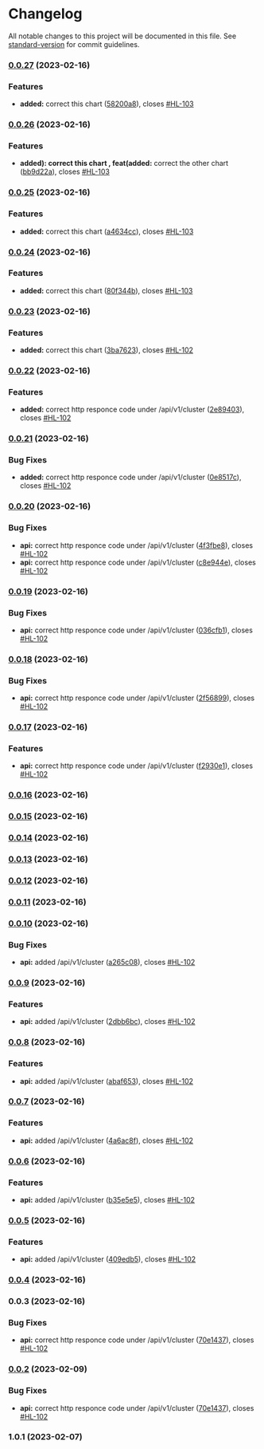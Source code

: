 # Changelog

All notable changes to this project will be documented in this file. See [standard-version](https://github.com/conventional-changelog/standard-version) for commit guidelines.

### [0.0.27](https://github.com/Gtheodoridiis/Cinema/compare/v0.0.26...v0.0.27) (2023-02-16)


### Features

* **added:** correct this chart ([58200a8](https://github.com/Gtheodoridiis/Cinema/commit/58200a845269a66610bc61ed0d6ead7bda07b55a)), closes [#HL-103](https://github.com/Gtheodoridiis/Cinema/issues/HL-103)

### [0.0.26](https://github.com/Gtheodoridiis/Cinema/compare/v0.0.25...v0.0.26) (2023-02-16)


### Features

* **added): correct this chart , feat(added:** correct the other chart ([bb9d22a](https://github.com/Gtheodoridiis/Cinema/commit/bb9d22ae4f6b93e1c7594733b6c8e77a3cfc65ab)), closes [#HL-103](https://github.com/Gtheodoridiis/Cinema/issues/HL-103)

### [0.0.25](https://github.com/Gtheodoridiis/Cinema/compare/v0.0.24...v0.0.25) (2023-02-16)


### Features

* **added:** correct this chart ([a4634cc](https://github.com/Gtheodoridiis/Cinema/commit/a4634cce9b848e23de4739dc3bdef7a5f617e226)), closes [#HL-103](https://github.com/Gtheodoridiis/Cinema/issues/HL-103)

### [0.0.24](https://github.com/Gtheodoridiis/Cinema/compare/v0.0.23...v0.0.24) (2023-02-16)


### Features

* **added:** correct this chart ([80f344b](https://github.com/Gtheodoridiis/Cinema/commit/80f344b8714ddcdae669ea393e7a11064aff1701)), closes [#HL-103](https://github.com/Gtheodoridiis/Cinema/issues/HL-103)

### [0.0.23](https://github.com/Gtheodoridiis/Cinema/compare/v0.0.22...v0.0.23) (2023-02-16)


### Features

* **added:** correct this chart ([3ba7623](https://github.com/Gtheodoridiis/Cinema/commit/3ba76233ceb07cd3adf6267de9087957b3fc5644)), closes [#HL-102](https://github.com/Gtheodoridiis/Cinema/issues/HL-102)

### [0.0.22](https://github.com/Gtheodoridiis/Cinema/compare/v0.0.21...v0.0.22) (2023-02-16)


### Features

* **added:** correct http responce code under /api/v1/cluster ([2e89403](https://github.com/Gtheodoridiis/Cinema/commit/2e89403e1a3e026bdf233b3350943cd5aecf70d3)), closes [#HL-102](https://github.com/Gtheodoridiis/Cinema/issues/HL-102)

### [0.0.21](https://github.com/Gtheodoridiis/Cinema/compare/v0.0.20...v0.0.21) (2023-02-16)


### Bug Fixes

* **added:** correct http responce code under /api/v1/cluster ([0e8517c](https://github.com/Gtheodoridiis/Cinema/commit/0e8517c93484600e5d41b5b1fc7d2e0173a24fae)), closes [#HL-102](https://github.com/Gtheodoridiis/Cinema/issues/HL-102)

### [0.0.20](https://github.com/Gtheodoridiis/Cinema/compare/v0.0.19...v0.0.20) (2023-02-16)


### Bug Fixes

* **api:** correct http responce code under /api/v1/cluster ([4f3fbe8](https://github.com/Gtheodoridiis/Cinema/commit/4f3fbe8413a9172be2b742901a5bdb2adf1ffa36)), closes [#HL-102](https://github.com/Gtheodoridiis/Cinema/issues/HL-102)
* **api:** correct http responce code under /api/v1/cluster ([c8e944e](https://github.com/Gtheodoridiis/Cinema/commit/c8e944e57c32cb96d7a100292fc11c96f3265897)), closes [#HL-102](https://github.com/Gtheodoridiis/Cinema/issues/HL-102)

### [0.0.19](https://github.com/Gtheodoridiis/Cinema/compare/v0.0.18...v0.0.19) (2023-02-16)


### Bug Fixes

* **api:** correct http responce code under /api/v1/cluster ([036cfb1](https://github.com/Gtheodoridiis/Cinema/commit/036cfb15e135cc540effa56884d2d71179398738)), closes [#HL-102](https://github.com/Gtheodoridiis/Cinema/issues/HL-102)

### [0.0.18](https://github.com/Gtheodoridiis/Cinema/compare/v0.0.17...v0.0.18) (2023-02-16)


### Bug Fixes

* **api:** correct http responce code under /api/v1/cluster ([2f56899](https://github.com/Gtheodoridiis/Cinema/commit/2f568992b18d49ce1499dc32645dd75d4336153a)), closes [#HL-102](https://github.com/Gtheodoridiis/Cinema/issues/HL-102)

### [0.0.17](https://github.com/Gtheodoridiis/Cinema/compare/v0.0.16...v0.0.17) (2023-02-16)


### Features

* **api:** correct http responce code under /api/v1/cluster ([f2930e1](https://github.com/Gtheodoridiis/Cinema/commit/f2930e1d5a718078b00b41d4eae756c07517012c)), closes [#HL-102](https://github.com/Gtheodoridiis/Cinema/issues/HL-102)

### [0.0.16](https://github.com/Gtheodoridiis/Cinema/compare/v0.0.15...v0.0.16) (2023-02-16)

### [0.0.15](https://github.com/Gtheodoridiis/Cinema/compare/v0.0.14...v0.0.15) (2023-02-16)

### [0.0.14](https://github.com/Gtheodoridiis/Cinema/compare/v0.0.13...v0.0.14) (2023-02-16)

### [0.0.13](https://github.com/Gtheodoridiis/Cinema/compare/v0.0.12...v0.0.13) (2023-02-16)

### [0.0.12](https://github.com/Gtheodoridiis/Cinema/compare/v0.0.11...v0.0.12) (2023-02-16)

### [0.0.11](https://github.com/Gtheodoridiis/Cinema/compare/v0.0.10...v0.0.11) (2023-02-16)

### [0.0.10](https://github.com/Gtheodoridiis/Cinema/compare/v0.0.9...v0.0.10) (2023-02-16)


### Bug Fixes

* **api:** added  /api/v1/cluster ([a265c08](https://github.com/Gtheodoridiis/Cinema/commit/a265c087722c33d631bbe7a5fe3617d69d6a2e5e)), closes [#HL-102](https://github.com/Gtheodoridiis/Cinema/issues/HL-102)

### [0.0.9](https://github.com/Gtheodoridiis/Cinema/compare/v0.0.8...v0.0.9) (2023-02-16)


### Features

* **api:** added  /api/v1/cluster ([2dbb6bc](https://github.com/Gtheodoridiis/Cinema/commit/2dbb6bc8f1414c9bcac930c9cac7999b7968f53c)), closes [#HL-102](https://github.com/Gtheodoridiis/Cinema/issues/HL-102)

### [0.0.8](https://github.com/Gtheodoridiis/Cinema/compare/v0.0.7...v0.0.8) (2023-02-16)


### Features

* **api:** added  /api/v1/cluster ([abaf653](https://github.com/Gtheodoridiis/Cinema/commit/abaf6535bc317fa1ca4407dff3fe5aa7839d3861)), closes [#HL-102](https://github.com/Gtheodoridiis/Cinema/issues/HL-102)

### [0.0.7](https://github.com/Gtheodoridiis/Cinema/compare/v0.0.6...v0.0.7) (2023-02-16)


### Features

* **api:** added  /api/v1/cluster ([4a6ac8f](https://github.com/Gtheodoridiis/Cinema/commit/4a6ac8f4cfbf0738a6bbb00508d86bcde0f99f4c)), closes [#HL-102](https://github.com/Gtheodoridiis/Cinema/issues/HL-102)

### [0.0.6](https://github.com/Gtheodoridiis/Cinema/compare/v0.0.5...v0.0.6) (2023-02-16)


### Features

* **api:** added  /api/v1/cluster ([b35e5e5](https://github.com/Gtheodoridiis/Cinema/commit/b35e5e523fad617253491f8999f965bb3f0ec2c5)), closes [#HL-102](https://github.com/Gtheodoridiis/Cinema/issues/HL-102)

### [0.0.5](https://github.com/Gtheodoridiis/Cinema/compare/v0.0.4...v0.0.5) (2023-02-16)


### Features

* **api:** added  /api/v1/cluster ([409edb5](https://github.com/Gtheodoridiis/Cinema/commit/409edb5705c3df0efa6b28ca30e614d5ad97aa10)), closes [#HL-102](https://github.com/Gtheodoridiis/Cinema/issues/HL-102)

### [0.0.4](https://github.com/Gtheodoridiis/Cinema/compare/v0.0.3...v0.0.4) (2023-02-16)

### 0.0.3 (2023-02-16)


### Bug Fixes

* **api:** correct http responce code under /api/v1/cluster ([70e1437](https://github.com/Gtheodoridiis/Cinema/commit/70e1437f3cb88328f05b30f802f5503edd11e4cf)), closes [#HL-102](https://github.com/Gtheodoridiis/Cinema/issues/HL-102)

### [0.0.2](https://github.com/Gtheodoridiis/Cinema/compare/v1.0.1...v0.0.2) (2023-02-09)


### Bug Fixes

* **api:** correct http responce code under /api/v1/cluster ([70e1437](https://github.com/Gtheodoridiis/Cinema/commit/70e1437f3cb88328f05b30f802f5503edd11e4cf)), closes [#HL-102](https://github.com/Gtheodoridiis/Cinema/issues/HL-102)

### 1.0.1 (2023-02-07)
